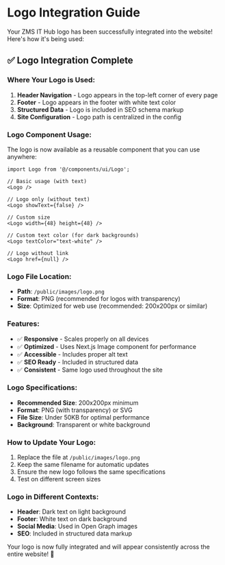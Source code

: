 # Logo Integration Guide

Your ZMS IT Hub logo has been successfully integrated into the website! Here's how it's being used:

## ✅ **Logo Integration Complete**

### **Where Your Logo is Used:**

1. **Header Navigation** - Logo appears in the top-left corner of every page
2. **Footer** - Logo appears in the footer with white text color
3. **Structured Data** - Logo is included in SEO schema markup
4. **Site Configuration** - Logo path is centralized in the config

### **Logo Component Usage:**

The logo is now available as a reusable component that you can use anywhere:

```tsx
import Logo from '@/components/ui/Logo';

// Basic usage (with text)
<Logo />

// Logo only (without text)
<Logo showText={false} />

// Custom size
<Logo width={48} height={48} />

// Custom text color (for dark backgrounds)
<Logo textColor="text-white" />

// Logo without link
<Logo href={null} />
```

### **Logo File Location:**
- **Path**: `/public/images/logo.png`
- **Format**: PNG (recommended for logos with transparency)
- **Size**: Optimized for web use (recommended: 200x200px or similar)

### **Features:**
- ✅ **Responsive** - Scales properly on all devices
- ✅ **Optimized** - Uses Next.js Image component for performance
- ✅ **Accessible** - Includes proper alt text
- ✅ **SEO Ready** - Included in structured data
- ✅ **Consistent** - Same logo used throughout the site

### **Logo Specifications:**
- **Recommended Size**: 200x200px minimum
- **Format**: PNG (with transparency) or SVG
- **File Size**: Under 50KB for optimal performance
- **Background**: Transparent or white background

### **How to Update Your Logo:**
1. Replace the file at `/public/images/logo.png`
2. Keep the same filename for automatic updates
3. Ensure the new logo follows the same specifications
4. Test on different screen sizes

### **Logo in Different Contexts:**
- **Header**: Dark text on light background
- **Footer**: White text on dark background  
- **Social Media**: Used in Open Graph images
- **SEO**: Included in structured data markup

Your logo is now fully integrated and will appear consistently across the entire website! 🎉

